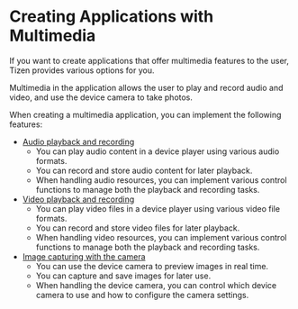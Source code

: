 Creating Applications with Multimedia
=====================================

If you want to create applications that offer multimedia features to the
user, Tizen provides various options for you.

Multimedia in the application allows the user to play and record audio
and video, and use the device camera to take photos.

When creating a multimedia application, you can implement the following
features:

-   [Audio playback and recording](app-multimedia-audio-n.md)
    -   You can play audio content in a device player using various
        audio formats.
    -   You can record and store audio content for later playback.
    -   When handling audio resources, you can implement various control
        functions to manage both the playback and recording tasks.
-   [Video playback and recording](app-multimedia-video-n.md)
    -   You can play video files in a device player using various video
        file formats.
    -   You can record and store video files for later playback.
    -   When handling video resources, you can implement various control
        functions to manage both the playback and recording tasks.
-   [Image capturing with the camera](app-multimedia-camera-n.md)
    -   You can use the device camera to preview images in real time.
    -   You can capture and save images for later use.
    -   When handling the device camera, you can control which device
        camera to use and how to configure the camera settings.


